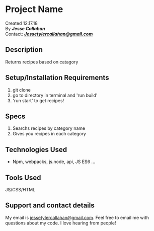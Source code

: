 # Project Name

Created 12.17.18</br>
By _**Jesse Callahan**_</br>
Contact: _**Jessetylercallahan@gmail.com**_</br>

## Description

Returns recipes based on catagory

## Setup/Installation Requirements
1) git clone
2) go to directory in terminal and 'run build'
3) 'run start' to get recipes!

## Specs

1) Searchs recipes by category name
2) Gives you recipes in each category

## Technologies Used
* Npm, webpacks, js.node, api, JS ES6 ...

## Tools Used
JS/CSS/HTML

## Support and contact details

My email is jessetylercallahan@gmail.com. Feel free to email me with questions about my code. I love hearing from people!
